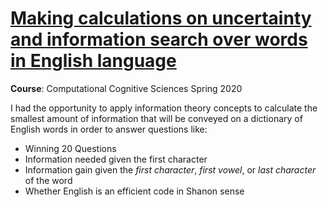 # [Making calculations on uncertainty and information search over words in English language](https://github.com/sabrinaychua/dictionary-info-calculation/blob/master/Making_calculations_on_uncertainty_and_information_search_over_words_in_English_language.ipynb)

**Course**: Computational Cognitive Sciences Spring 2020

I had the opportunity to apply information theory concepts to calculate the smallest amount of information that will be conveyed on a dictionary of English words in order to answer questions like: 
- Winning 20 Questions
- Information needed given the first character
- Information gain given the *first character*, *first vowel*, or *last character* of the word
- Whether English is an efficient code in Shanon sense

